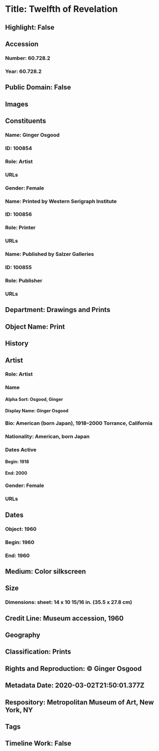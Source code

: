 # Title: Twelfth of Revelation
## Highlight: False
## Accession
### Number: 60.728.2
### Year: 60.728.2
## Public Domain: False
## Images
## Constituents
### Name: Ginger Osgood
### ID: 100854
### Role: Artist
### URLs
### Gender: Female
### Name: Printed by Western Serigraph Institute
### ID: 100856
### Role: Printer
### URLs
### Name: Published by Salzer Galleries
### ID: 100855
### Role: Publisher
### URLs
## Department: Drawings and Prints
## Object Name: Print
## History
## Artist
### Role: Artist
### Name
#### Alpha Sort: Osgood, Ginger
#### Display Name: Ginger Osgood
### Bio: American (born Japan), 1918–2000 Torrance, California
### Nationality: American, born Japan
### Dates Active
#### Begin: 1918
#### End: 2000
### Gender: Female
### URLs
## Dates
### Object: 1960
### Begin: 1960
### End: 1960
## Medium: Color silkscreen
## Size
### Dimensions: sheet: 14 x 10 15/16 in. (35.5 x 27.8 cm)
## Credit Line: Museum accession, 1960
## Geography
## Classification: Prints
## Rights and Reproduction: © Ginger Osgood
## Metadata Date: 2020-03-02T21:50:01.377Z
## Respository: Metropolitan Museum of Art, New York, NY
## Tags
## Timeline Work: False